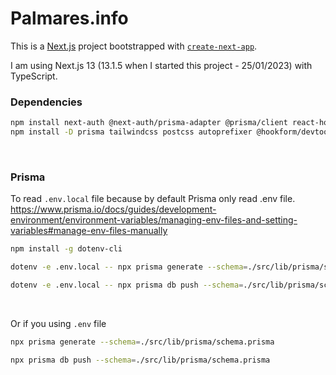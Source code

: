 # Palmares.info

This is a [Next.js](https://nextjs.org/) project bootstrapped with [`create-next-app`](https://github.com/vercel/next.js/tree/canary/packages/create-next-app).

I am using Next.js 13 (13.1.5 when I started this project - 25/01/2023) with TypeScript.

### Dependencies
```sh
npm install next-auth @next-auth/prisma-adapter @prisma/client react-hook-form @hookform/resolvers yup validator bcrypt class-variance-authority clsx tailwindcss-animate tailwind-merge lucide-react && \
npm install -D prisma tailwindcss postcss autoprefixer @hookform/devtools
```

<br />

### Prisma
To read `.env.local` file because by default Prisma only read .env file.<br />
https://www.prisma.io/docs/guides/development-environment/environment-variables/managing-env-files-and-setting-variables#manage-env-files-manually
```sh
npm install -g dotenv-cli
```
```sh
dotenv -e .env.local -- npx prisma generate --schema=./src/lib/prisma/schema.prisma
```
```sh
dotenv -e .env.local -- npx prisma db push --schema=./src/lib/prisma/schema.prisma
```

<br />

Or if you using `.env` file
```sh
npx prisma generate --schema=./src/lib/prisma/schema.prisma
```

```sh
npx prisma db push --schema=./src/lib/prisma/schema.prisma
```
